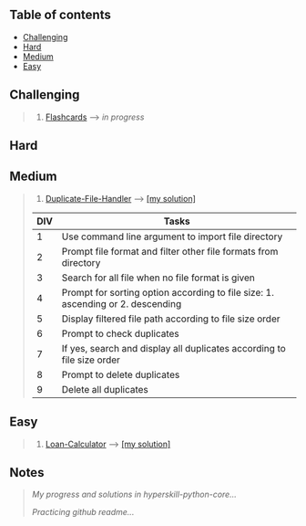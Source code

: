 Table of contents
---

  * [Challenging](#challenging)
  * [Hard](#hard)
  * [Medium](#medium)
  * [Easy](#easy)

Challenging
---
  > 1. [Flashcards](https://hyperskill.org/projects/127?track=2) --> *in progress*

Hard
---

Medium
---
  > 1. [Duplicate-File-Handler](https://hyperskill.org/projects/176?track=2) --> [[my solution]](https://github.com/ahsanyusob/hyperskill-python-core/blob/main/medium/Duplicate-File-Handler/handler.py)
> 
> | DIV | Tasks |
> | --- | --- |
> | 1 | Use command line argument to import file directory |
> | 2 | Prompt file format and filter other file formats from directory |
> | 3 | Search for all file when no file format is given |
> | 4 | Prompt for sorting option according to file size: 1. ascending or 2. descending |
> | 5 | Display filtered file path according to file size order |
> | 6 | Prompt to check duplicates |
> | 7 | If yes, search and display all duplicates according to file size order |
> | 8 | Prompt to delete duplicates |
> | 9 | Delete all duplicates |

Easy
---
> 1. [Loan-Calculator](https://hyperskill.org/projects/90?track=2) --> [[my solution]](https://github.com/ahsanyusob/hyperskill-python-core/blob/main/easy/Loan-Calculator/loancalc.py)

Notes
---
> *My progress and solutions in hyperskill-python-core...*
> 
> *Practicing github readme...*

